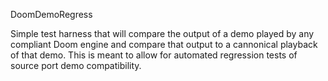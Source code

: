 DoomDemoRegress

Simple test harness that will compare the output of a demo played by any compliant Doom engine and compare that output to a cannonical playback of that demo. This is meant to allow for automated regression tests of source port demo compatibility.

